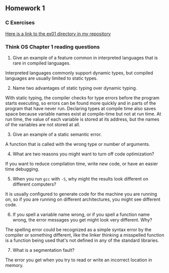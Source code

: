 ## Homework 1

### C Exercises

[Here is a link to the ex01 directory in my repository](https://github.com/umadesai/ExercisesInC/tree/master/exercises/ex01)

### Think OS Chapter 1 reading questions

1) Give an example of a feature common in interpreted languages that is rare in compiled languages.

Interpreted languages commonly support dynamic types, but compiled languages are usually limited to static types.

2) Name two advantages of static typing over dynamic typing.

With static typing, the compiler checks for type errors before the program starts executing, so errors can be found more quickly and in parts of the program that have never run. Declaring types at compile time also saves space because variable names exist at compile-time but not at run time. At run time, the value of each variable is stored at its address, but the names of the variables are not stored at all.

3) Give an example of a static semantic error.

A function that is called with the wrong type or number of arguments.

4) What are two reasons you might want to turn off code optimization?

If you want to reduce compilation time, write new code, or have an easier time debugging. 

5) When you run `gcc` with `-S`, why might the results look different on different computers?

It is usually configured to generate code for the machine you are running on, so if you are running on different architectures, you might see different code.

6) If you spell a variable name wrong, or if you spell a function name wrong, the error messages 
you get might look very different.  Why?

The spelling error could be recognized as a simple syntax error by the compiler or something different, like the linker thinking a misspelled function is a function being used that's not defined in any of the standard libraries.

7) What is a segmentation fault?

The error you get when you try to read or write an incorrect location in memory.
